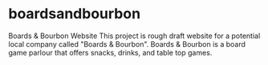 # boardsandbourbon
Boards &amp; Bourbon Website
This project is rough draft website for a potential local company called "Boards & Bourbon". Boards & Bourbon is a board game parlour that offers snacks, drinks, and table top games.
